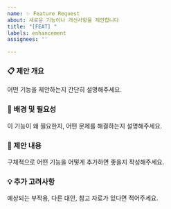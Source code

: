 ```yaml
---
name: ✨ Feature Request
about: 새로운 기능이나 개선사항을 제안합니다
title: "[FEAT] "
labels: enhancement
assignees: ''

---
```


### 📋 제안 개요
어떤 기능을 제안하는지 간단히 설명해주세요.

### 🎯 배경 및 필요성
이 기능이 왜 필요한지, 어떤 문제를 해결하는지 설명해주세요.

### 📌 제안 내용
구체적으로 어떤 기능을 어떻게 추가하면 좋을지 작성해주세요.

### 💡 추가 고려사항
예상되는 부작용, 다른 대안, 참고 자료가 있다면 적어주세요.
